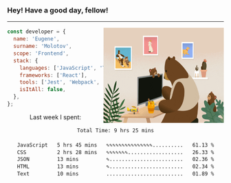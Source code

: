 ### Hey! Have a good day, fellow!
---
<img align='right' alt='GIF' vertical-align='center' src='./src/giphy.gif' width='280px' height='222px'/>

```javascript
const developer = {
  name: 'Eugene',
  surname: 'Molotov',
  scope: 'Frontend',
  stack: {
    languages: ['JavaScript', 'TypeScript'],
    frameworks: ['React'],
    tools: ['Jest', 'Webpack', 'Sass'],
    isItAll: false,
  },
};
```
<p align="center">
  Last week I spent:
</p>
<div align="center">
<!--START_SECTION:waka-->

```txt
Total Time: 9 hrs 25 mins

JavaScript   5 hrs 45 mins   ✎✎✎✎✎✎✎✎✎✎✎✎✎✎✎..........   61.13 %
CSS          2 hrs 28 mins   ✎✎✎✎✎✎✎..................   26.33 %
JSON         13 mins         ✎........................   02.36 %
HTML         13 mins         ✎........................   02.34 %
Text         10 mins         .........................   01.89 %
```

<!--END_SECTION:waka-->


